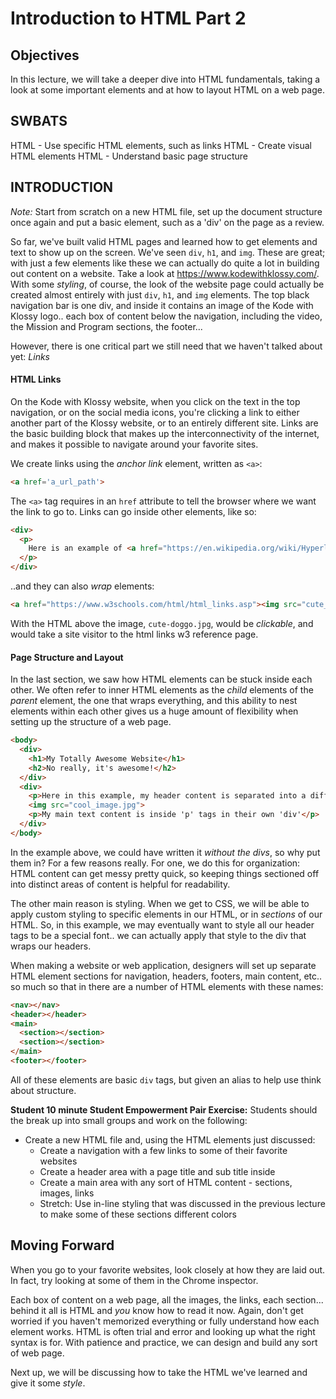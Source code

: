 # Introduction to HTML Part 2

## Objectives

In this lecture, we will take a deeper dive into HTML fundamentals, taking a look at some important elements and at how to layout HTML on a web page.

## SWBATS

HTML - Use specific HTML elements, such as links
HTML - Create visual HTML elements
HTML - Understand basic page structure

## INTRODUCTION

*Note:* Start from scratch on a new HTML file, set up the document structure
once again and put a basic element, such as a 'div' on the page as a review.

So far, we've built valid HTML pages and learned how to get elements and text to
show up on the screen. We've seen `div`, `h1`, and `img`.  These are  great;
with just a few elements like these we can actually do quite a lot in building
out content on a website.  Take a look at https://www.kodewithklossy.com/. With
some _styling_, of course, the look of the website page could actually be
created almost entirely with just `div`, `h1`, and `img` elements.  The top
black navigation bar is one div, and inside it contains an image of the Kode
with Klossy logo.. each box of content below the navigation, including the
video, the Mission and Program sections, the footer...  

However, there is one critical part we still need that we haven't talked about
yet: _Links_

#### HTML Links

On the Kode with Klossy website, when you click on the text in the top navigation,
or on the social media icons, you're clicking a link to either another part
of the Klossy website, or to an entirely different site. Links are the basic
building block that makes up the interconnectivity of the internet, and makes it
possible to navigate around your favorite sites.

We create links using the _anchor link_ element, written as `<a>`:

```html
<a href='a_url_path'>
```

The `<a>` tag requires in an `href` attribute to tell the browser where we want
the link to go to. Links can go inside other elements, like so:

```html
<div>
  <p>
    Here is an example of <a href="https://en.wikipedia.org/wiki/Hyperlink">a link going to Wikipedia</a>
  </p>
</div>
```

..and they can also _wrap_ elements:

```html
<a href="https://www.w3schools.com/html/html_links.asp"><img src="cute_doggo.jpg"></a>
```

With the HTML above the image, `cute-doggo.jpg`, would be _clickable_, and would take a site visitor to the html links w3 reference page.

#### Page Structure and Layout

In the last section, we saw how HTML elements can be stuck inside each other.
We often refer to inner HTML elements as the _child_ elements of the _parent_
element, the one that wraps everything, and this ability to nest elements within
each other gives us a huge amount of flexibility when setting up the structure
of a web page.


```html
<body>
  <div>
    <h1>My Totally Awesome Website</h1>
    <h2>No really, it's awesome!</h2>
  </div>
  <div>
    <p>Here in this example, my header content is separated into a different 'div'</p>
    <img src="cool_image.jpg">
    <p>My main text content is inside 'p' tags in their own 'div'</p>
  </div>
</body>
```

In the example above, we could have written it _without the divs_, so why put
them in? For a few reasons really.  For one, we do this for organization: HTML
content can get messy pretty quick, so keeping things sectioned off into
distinct areas of content is helpful for readability.

The other main reason is styling. When we get to CSS, we will be able to apply
custom styling to specific elements in our HTML, or in _sections_ of our HTML.
So, in this example, we may eventually want to style all our header tags to be a
special font.. we can actually apply that style to the div that wraps our
headers.

When making a website or web application, designers will set up separate HTML element sections for navigation, headers, footers, main content, etc.. so much so that in there are a number of
HTML elements with these names:

```html
<nav></nav>
<header></header>
<main>
  <section></section>
  <section></section>
</main>
<footer></footer>
```

All of these elements are basic `div` tags, but given an alias to help use think
about structure.

**Student 10 minute Student Empowerment Pair Exercise:** Students
should the break up into small groups and work on the following:

  - Create a new HTML file and, using the HTML elements just discussed:
    - Create a navigation with a few links to some of their favorite websites
    - Create a header area with a page title and sub title inside
    - Create a main area with any sort of HTML content - sections, images, links
    - Stretch: Use in-line styling that was discussed in the previous lecture to
    make some of these sections different colors

## Moving Forward

When you go to your favorite websites, look closely at how they are laid out. In
fact, try looking at some of them in the Chrome inspector.

Each box of content on a web page, all the images, the links, each section...
behind it all is HTML and _you_ know how to read it now.  Again, don't get
worried if you haven't memorized everything or fully understand how each
element works.  HTML is often trial and error and looking up what the right
syntax is for.  With patience and practice, we can design and build any sort of
web page.

Next up, we will be discussing how to take the HTML we've learned and give it
some _style_.

